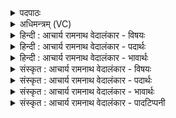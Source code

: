 <details><summary>पदपाठः</summary>

ऋते꣡न꣢। यौ। ऋ꣣तावृ꣡धौ꣢। ऋ꣣त। वृ꣡धौ꣢꣯। ऋ꣣त꣡स्य꣢। ज्यो꣡ति꣢꣯षः। पती꣢꣯इ꣡ति꣢। ता। मि꣡त्रा꣢। मि꣡। त्रा꣢। व꣡रु꣢꣯णा। हु꣣वे। ७९४।
</details>

<details><summary>अधिमन्त्रम् (VC)</summary>

- मित्रावरुणौ
- मेधातिथिः काण्वः
- गायत्री
- षड्जः
</details>

<details><summary>हिन्दी : आचार्य रामनाथ वेदालंकार - विषयः</summary>

अगले मन्त्र में पुनः वही विषय वर्णित है।
</details>

<details><summary>हिन्दी : आचार्य रामनाथ वेदालंकार - पदार्थः</summary>

पदार्थान्वयभाषाः -  प्रथम—प्राण-उदान के पक्ष में। (यौ) जो (ऋतेन) प्राण-क्रिया एवं उदान-क्रिया रूप सत्य व्यापार से (ऋतावृधौ) सत्यक्रियायुक्त मनोमय एवं विज्ञानमय कोशों को बढ़ानेवाले, (ऋतस्य) ऋतम्भरा प्रज्ञा, एवं (ज्योतिषः) ज्योतिष्मती वृत्ति के (पत्ती) रक्षक हैं, (ता) उन (मित्रावरुणा) प्राण-उदान को, मैं (हुवे) पुकारता हूँ, स्वस्थरूप से शरीर में प्रवृत्त करता हूँ ॥ द्वितीय—ब्रह्म-क्षत्र के पक्ष में। (यौ) जो (ऋतेन) सत्य ज्ञान और सत्य क्षात्र-बल से (ऋतावृधौ) सत्यमय राष्ट्र को बढ़ानेवाले और (ऋतस्य ज्योतिषः) सत्यरूप ज्योति के (पती) रक्षक हैं, (ता) उन (मित्रावरुणा) ब्राह्मण और क्षत्रियों को, मैं (हुवे) पुकारता हूँ ॥२॥
</details>

<details><summary>हिन्दी : आचार्य रामनाथ वेदालंकार - भावार्थः</summary>

भावार्थभाषाः -  जैसे प्राण और उदान से शरीर का स्वास्थ्य,वैसे ही ब्राह्मण और क्षत्रियों से राष्ट्र का स्वास्थ्य चिरस्थायी होता है ॥२॥
</details>

<details><summary>संस्कृत : आचार्य रामनाथ वेदालंकार - विषयः</summary>

अथ पुनस्स एव विषयो वर्ण्यते।
</details>

<details><summary>संस्कृत : आचार्य रामनाथ वेदालंकार - पदार्थः</summary>

पदार्थान्वयभाषाः -  प्रथमः—प्राणोदानपक्षे। (यौ ऋतेन) प्राणनोदाननरूपेण सत्यव्यापारेण (ऋतावृधौ) ऋतयोः सत्यक्रियायुक्तयोः मनोमयविज्ञानमयकोशयोः वर्द्धकौ, (ऋतस्य) ऋतम्भरायाः प्रज्ञायाः (ज्योतिषः) ज्योतिष्मत्याः वृत्तेश्च (पती) रक्षकौ स्तः (ता) तौ (मित्रावरुणा) मित्रावरुणौ प्राणोदानौ, अहम् (हुवे) आह्वयामि, स्वस्थरूपेण शरीरे प्रवर्तयामि ॥ द्वितीयः—ब्रह्मक्षत्रपक्षे। (यौ ऋतेन) सत्येन ज्ञानेन सत्येन क्षात्रबलेन च (ऋतावृधौ) सत्यस्य राष्ट्रस्य वर्धकौ, (ऋतस्य ज्योतिषः) सत्यरूपस्य प्रकाशस्य (पती) रक्षकौ स्तः, (ता) तौ (मित्रावरुणा) मित्रावरुणौ ब्राह्मणक्षत्रियौ, अहम् (हुवे) आह्वयामि ॥२॥३
</details>

<details><summary>संस्कृत : आचार्य रामनाथ वेदालंकार - भावार्थः</summary>

भावार्थभाषाः -  यथा प्राणोदानाभ्यां देहस्य स्वास्थ्यं तथा ब्राह्मणक्षत्रियाभ्यां राष्ट्रस्य स्वास्थ्यं चिरस्थायि जायते ॥२॥
</details>

<details><summary>संस्कृत : आचार्य रामनाथ वेदालंकार - पादटिप्पनी</summary>

टिप्पणी:   २. ऋ० १।२३।५। ३. ऋग्भाष्ये दयानन्दर्षिर्मन्त्रमिमं सूर्यवायुपक्षे व्याचष्टे।
</details>